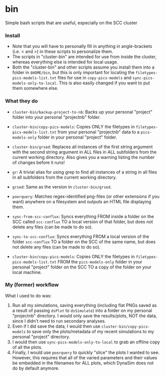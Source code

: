 # bin
Simple bash scripts that are useful, especially on the SCC cluster

### Install

- Note that you will have to personally fill in anything in angle-brackets (i.e.
  < and >) in these scripts to personalize them.
- The scripts in "cluster-bin" are intended for use from inside the cluster,
  whereas everything else is intended for local usage.
- Both the "cluster-bin" and other scripts assume you install them into a folder
  in `$HOME/bin`, but this is only important for locating the
  `filetypes-pics-models-list.txt` files for use in `copy-pics-models` and
  `sync-pics-models-only-to-local`. This is also easily changed if you want to put them
  somewhere else.

### What they do

- `cluster-bin/backup-project-to-nb`: Backs up your personal "project" folder
  into your personal "projectnb" folder.
- `cluster-bin/copy-pics-models`: Copies ONLY the filetypes in
  `filetypes-pics-models-list.txt` from your personal "projectnb" data to a
  `pics-models-only` folder in your personal "project" folder.
- `cluster-bin/grsed`: Replaces all instances of the first string argument with
  the second string argument in ALL files in ALL subfolders from the current
  working directory. Also gives you a warning listing the number of changes
  before it runs!

- `gr`: A trivial alias for using grep to find all instances of a string in all
  files in all subfolders from the current working directory.
- `grsed`: Same as the version in `cluster-bin/grsed`.
- `poorquery`: Matches regex-identified png-files (or other extensions if you
  want) anywhere on a filesystem and outputs an HTML file displaying them.
- `sync-from-scc-conflux`: Syncs everything FROM inside a folder on the SCC called
  `scc-conflux` TO a local version of that folder, but does not delete any
  files (can be made to do so).
- `sync-to-scc-conflux`: Syncs everything FROM a local version of the folder
  `scc-conflux` TO a folder on the SCC of the same name, but does not delete
  any files (can be made to do so).
- `cluster-bin/copy-pics-models`: Copies ONLY the filetypes in
  `filetypes-pics-models-list.txt` FROM the `pics-models-only` folder in your
  personal "project" folder on the SCC TO a copy of the folder on your local
  machine.

### My (former) workflow

What I used to do was:

1. Run all my simulations, saving everything (including flat PNGs saved as a
   result of passing `dsPlot` to `dsSimulate`) into a folder on my personal
   "projectnb" directory. I would only save the results/plots, NOT the data,
   since I didn't need to run secondary analyses.
2. Even if I did save the data, I would then use `cluster-bin/copy-pics-models`
   to save only the plots/metadata of my recent simulations to my personal
   "project" directory.
3. I would then use `sync-pics-models-only-to-local` to
   grab an offline copy of all the plots.
4. Finally, I would use `poorquery` to quickly "slice" the plots I wanted to
   see. However, this requires that all of the varied parameters and their
   values be embedded in the filenames for ALL plots, which DynaSim does not do
   by default anymore.
